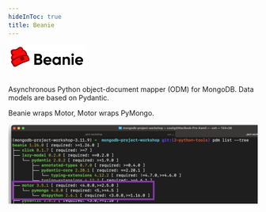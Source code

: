 ```yaml
---
hideInToc: true
title: Beanie
---
```


<img style="height: 50px;" src="./assets/beanie-logo.png" /> 

##




<v-clicks>

Asynchronous Python object-document mapper (ODM) for MongoDB. Data models are based on Pydantic.

Beanie wraps Motor, Motor wraps PyMongo.

![beanie dependency](./assets/beanie-dependency.png)

</v-clicks>
